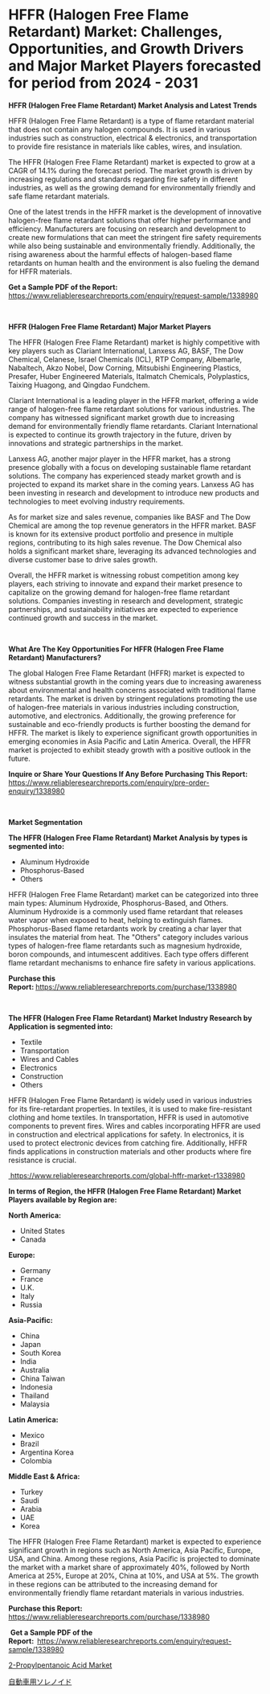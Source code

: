 <p><h1>HFFR (Halogen Free Flame Retardant) Market: Challenges, Opportunities, and Growth Drivers and Major Market Players forecasted for period from 2024 - 2031</h1></p><p><strong>HFFR (Halogen Free Flame Retardant) Market Analysis and Latest Trends</strong></p>
<p><p>HFFR (Halogen Free Flame Retardant) is a type of flame retardant material that does not contain any halogen compounds. It is used in various industries such as construction, electrical & electronics, and transportation to provide fire resistance in materials like cables, wires, and insulation.</p><p>The HFFR (Halogen Free Flame Retardant) market is expected to grow at a CAGR of 14.1% during the forecast period. The market growth is driven by increasing regulations and standards regarding fire safety in different industries, as well as the growing demand for environmentally friendly and safe flame retardant materials. </p><p>One of the latest trends in the HFFR market is the development of innovative halogen-free flame retardant solutions that offer higher performance and efficiency. Manufacturers are focusing on research and development to create new formulations that can meet the stringent fire safety requirements while also being sustainable and environmentally friendly. Additionally, the rising awareness about the harmful effects of halogen-based flame retardants on human health and the environment is also fueling the demand for HFFR materials.</p></p>
<p><strong>Get a Sample PDF of the Report:&nbsp;</strong> <a href="https://www.reliableresearchreports.com/enquiry/request-sample/1338980">https://www.reliableresearchreports.com/enquiry/request-sample/1338980</a></p>
<p>&nbsp;</p>
<p><strong>HFFR (Halogen Free Flame Retardant) Major Market Players</strong></p>
<p><p>The HFFR (Halogen Free Flame Retardant) market is highly competitive with key players such as Clariant International, Lanxess AG, BASF, The Dow Chemical, Celanese, Israel Chemicals (ICL), RTP Company, Albemarle, Nabaltech, Akzo Nobel, Dow Corning, Mitsubishi Engineering Plastics, Presafer, Huber Engineered Materials, Italmatch Chemicals, Polyplastics, Taixing Huagong, and Qingdao Fundchem.</p><p>Clariant International is a leading player in the HFFR market, offering a wide range of halogen-free flame retardant solutions for various industries. The company has witnessed significant market growth due to increasing demand for environmentally friendly flame retardants. Clariant International is expected to continue its growth trajectory in the future, driven by innovations and strategic partnerships in the market.</p><p>Lanxess AG, another major player in the HFFR market, has a strong presence globally with a focus on developing sustainable flame retardant solutions. The company has experienced steady market growth and is projected to expand its market share in the coming years. Lanxess AG has been investing in research and development to introduce new products and technologies to meet evolving industry requirements.</p><p>As for market size and sales revenue, companies like BASF and The Dow Chemical are among the top revenue generators in the HFFR market. BASF is known for its extensive product portfolio and presence in multiple regions, contributing to its high sales revenue. The Dow Chemical also holds a significant market share, leveraging its advanced technologies and diverse customer base to drive sales growth.</p><p>Overall, the HFFR market is witnessing robust competition among key players, each striving to innovate and expand their market presence to capitalize on the growing demand for halogen-free flame retardant solutions. Companies investing in research and development, strategic partnerships, and sustainability initiatives are expected to experience continued growth and success in the market.</p></p>
<p>&nbsp;</p>
<p><strong>What Are The Key Opportunities For HFFR (Halogen Free Flame Retardant) Manufacturers?</strong></p>
<p><p>The global Halogen Free Flame Retardant (HFFR) market is expected to witness substantial growth in the coming years due to increasing awareness about environmental and health concerns associated with traditional flame retardants. The market is driven by stringent regulations promoting the use of halogen-free materials in various industries including construction, automotive, and electronics. Additionally, the growing preference for sustainable and eco-friendly products is further boosting the demand for HFFR. The market is likely to experience significant growth opportunities in emerging economies in Asia Pacific and Latin America. Overall, the HFFR market is projected to exhibit steady growth with a positive outlook in the future.</p></p>
<p><strong>Inquire or Share Your Questions If Any Before Purchasing This Report:</strong> <a href="https://www.reliableresearchreports.com/enquiry/pre-order-enquiry/1338980">https://www.reliableresearchreports.com/enquiry/pre-order-enquiry/1338980</a></p>
<p>&nbsp;</p>
<p><strong>Market Segmentation</strong></p>
<p><strong>The HFFR (Halogen Free Flame Retardant) Market Analysis by types is segmented into:</strong></p>
<p><ul><li>Aluminum Hydroxide</li><li>Phosphorus-Based</li><li>Others</li></ul></p>
<p><p>HFFR (Halogen Free Flame Retardant) market can be categorized into three main types: Aluminum Hydroxide, Phosphorus-Based, and Others. Aluminum Hydroxide is a commonly used flame retardant that releases water vapor when exposed to heat, helping to extinguish flames. Phosphorus-Based flame retardants work by creating a char layer that insulates the material from heat. The "Others" category includes various types of halogen-free flame retardants such as magnesium hydroxide, boron compounds, and intumescent additives. Each type offers different flame retardant mechanisms to enhance fire safety in various applications.</p></p>
<p><strong>Purchase this Report:&nbsp;</strong><a href="https://www.reliableresearchreports.com/purchase/1338980">https://www.reliableresearchreports.com/purchase/1338980</a></p>
<p>&nbsp;</p>
<p><strong>The HFFR (Halogen Free Flame Retardant) Market Industry Research by Application is segmented into:</strong></p>
<p><ul><li>Textile</li><li>Transportation</li><li>Wires and Cables</li><li>Electronics</li><li>Construction</li><li>Others</li></ul></p>
<p><p>HFFR (Halogen Free Flame Retardant) is widely used in various industries for its fire-retardant properties. In textiles, it is used to make fire-resistant clothing and home textiles. In transportation, HFFR is used in automotive components to prevent fires. Wires and cables incorporating HFFR are used in construction and electrical applications for safety. In electronics, it is used to protect electronic devices from catching fire. Additionally, HFFR finds applications in construction materials and other products where fire resistance is crucial.</p></p>
<p><a href="https://www.reliableresearchreports.com/global-hffr-market-r1338980">&nbsp;https://www.reliableresearchreports.com/global-hffr-market-r1338980</a></p>
<p><strong>In terms of Region, the HFFR (Halogen Free Flame Retardant) Market Players available by Region are:</strong></p>
<p>
    <p> <strong> North America: </strong>
        <ul>
            <li>United States</li>
            <li>Canada</li>
        </ul>
        </p> 
    <p> <strong> Europe: </strong>
        <ul>
            <li>Germany</li>
            <li>France</li>
            <li>U.K.</li>
            <li>Italy</li>
            <li>Russia</li>
        </ul>
        </p> 
    <p> <strong> Asia-Pacific: </strong>
        <ul>
            <li>China</li>
            <li>Japan</li>
            <li>South Korea</li>
            <li>India</li>
            <li>Australia</li>
            <li>China Taiwan</li>
            <li>Indonesia</li>
            <li>Thailand</li>
            <li>Malaysia</li>
        </ul>
        </p> 
    <p> <strong> Latin America: </strong>
        <ul>
            <li>Mexico</li>
            <li>Brazil</li>
            <li>Argentina Korea</li>
            <li>Colombia</li>
        </ul>
        </p> 
    <p> <strong> Middle East & Africa: </strong>
        <ul>
            <li>Turkey</li>
            <li>Saudi</li>
            <li>Arabia</li>
            <li>UAE</li>
            <li>Korea</li>
        </ul>
    </p>
    </p>
<p><p>The HFFR (Halogen Free Flame Retardant) market is expected to experience significant growth in regions such as North America, Asia Pacific, Europe, USA, and China. Among these regions, Asia Pacific is projected to dominate the market with a market share of approximately 40%, followed by North America at 25%, Europe at 20%, China at 10%, and USA at 5%. The growth in these regions can be attributed to the increasing demand for environmentally friendly flame retardant materials in various industries.</p></p>
<p><strong>Purchase this Report: </strong><a href="https://www.reliableresearchreports.com/purchase/1338980">https://www.reliableresearchreports.com/purchase/1338980</a></p>
<p>&nbsp;<strong>Get a Sample PDF of the Report:&nbsp;&nbsp;</strong><a href="https://www.reliableresearchreports.com/enquiry/request-sample/1338980">https://www.reliableresearchreports.com/enquiry/request-sample/1338980</a></p>
<p><strong></strong></p>
<p><p><a href="https://github.com/muhammadasraf467/Market-Research-Report-List-1/blob/main/2-propylpentanoic-acid-market.md">2-Propylpentanoic Acid Market</a></p><p><a href="https://github.com/LenoraKris2023/Market-Research-Report-List-1/blob/main/8821302138465.md">自動車用ソレノイド</a></p></p>